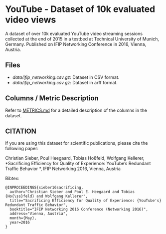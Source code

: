 # YouTube - Dataset of 10k evaluated video views

A dataset of over 10k evaluated YouTube video streaming sessions collected at the end of 2015 in a testbed at Technical University of Munich, Germany. Published on IFIP Networking Conference in 2016, Vienna, Austria.

## Files

 * *data/ifip\_networking.csv.gz*: Dataset in CSV format.
 * *data/ifip\_networking.csv.gz*: Dataset in arff format. 

## Columns / Metric Description

Refer to [METRICS.md](METRICS.md) for a detailed description of the columns in the dataset.

## CITATION

If you are using this dataset for scientific publications, please cite the following paper:

Christian Sieber, Poul Heegaard, Tobias Hoßfeld, Wolfgang Kellerer, *Sacrificing Efficiency for Quality of Experience: YouTube’s Redundant Traffic Behavior *, IFIP Networking 2016, Vienna, Austria

Bibtex:

```
@INPROCEEDINGS{sieber16sacrificing,
  author="Christian Sieber and Poul E. Heegaard and Tobias {Ho{\ss}feld} and Wolfgang Kellerer",
  title="Sacrificing Efficiency for Quality of Experience: {YouTube's} Redundant Traffic Behavior",
  booktitle="IFIP Networking 2016 Conference (Networking 2016)",
  address="Vienna, Austria",
  month={May},
  year=2016
}
```

